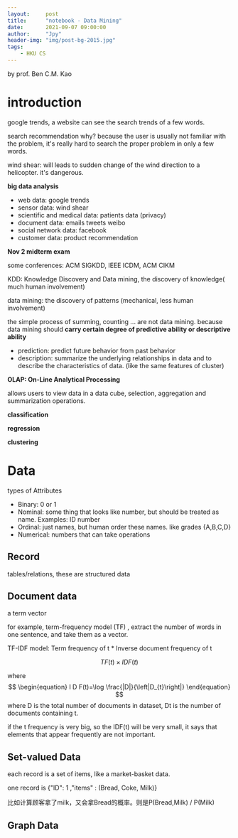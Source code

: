 ```yaml
---
layout:     post
title:      "notebook - Data Mining"
date:       2021-09-07 09:00:00
author:     "Jpy"
header-img: "img/post-bg-2015.jpg"
tags:
    - HKU CS
---
```


<head>
    <script src="https://cdn.mathjax.org/mathjax/latest/MathJax.js?config=TeX-AMS-MML_HTMLorMML" type="text/javascript"></script>
    <script type="text/x-mathjax-config">
        MathJax.Hub.Config({
            tex2jax: {
            skipTags: ['script', 'noscript', 'style', 'textarea', 'pre'],
            inlineMath: [['$','$']]
            }
        });
    </script>
</head>

by prof. Ben C.M. Kao

# introduction

google trends, a website can see the search trends of a few words.

search recommendation why? because the user is usually not familiar with the problem, it's really hard to search the proper problem in only a few words.

wind shear: will leads to sudden change of the wind direction to a helicopter. it's dangerous.

**big data analysis**

* web data: google trends
* sensor data: wind shear
* scientific and medical data: patients data (privacy)
* document data: emails tweets weibo
* social network data: facebook
* customer data: product recommendation

**Nov 2 midterm exam**

some conferences: ACM SIGKDD, IEEE ICDM, ACM CIKM

KDD: Knowledge Discovery and Data mining, the discovery of knowledge( much human involvement)

data mining: the discovery of patterns (mechanical, less human involvement)



the simple process of summing, counting ... are not data mining. because data mining should **carry certain degree of predictive ability or descriptive ability**

* prediction: predict future behavior from past behavior
* description: summarize the underlying relationships in data and to describe the characteristics of data. (like the same features of cluster)



**OLAP: On-Line Analytical Processing**

allows users to view data in a data cube, selection, aggregation and summarization operations.

**classification**

**regression**

**clustering**

# Data

types of Attributes

* Binary: 0 or 1
* Nominal: some thing that looks like number, but should be treated as name. Examples: ID number
* Ordinal: just names, but human order these names. like grades {A,B,C,D}
* Numerical: numbers that can take operations

## Record

tables/relations, these are structured data

## Document data

a term vector

for example, term-frequency model (TF) , extract the number of words in one sentence, and take them as a vector.

TF-IDF model: Term frequency of t * Inverse document frequency of t 

$$
\begin{equation}
T F(t) \times I D F(t)
\end{equation}
$$

where
$$
\begin{equation}
I D F(t)=\log \frac{|D|}{\left|D_{t}\right|}
\end{equation}
$$
where D is the total number of documents in dataset, Dt is the number of documents containing t.

if the t frequency is very big, so the IDF(t) will be very small, it says that elements that appear frequently are not important.

## Set-valued Data

each record is a set of items, like a market-basket data.

one record is {"ID": 1 ,"items" : (Bread, Coke, Milk)}

比如计算顾客拿了milk，又会拿Bread的概率。则是P(Bread,Milk) / P(Milk)

## Graph Data

